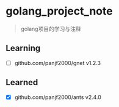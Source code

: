 # golang_project_note
> golang项目的学习与注释

## Learning
* [ ] github.com/panjf2000/gnet v1.2.3

## Learned
* [X] github.com/panjf2000/ants v2.4.0
